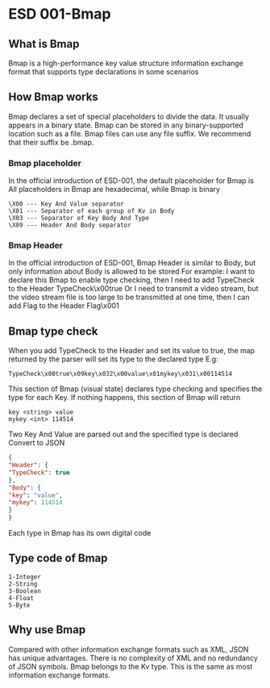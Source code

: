 # ESD 001-Bmap

 ## What is Bmap
 Bmap is a high-performance key value structure information exchange format that supports type declarations in some scenarios

 ## How Bmap works
 Bmap declares a set of special placeholders to divide the data. It usually appears in a binary state. Bmap can be stored in any binary-supported location such as a file. Bmap files can use any file suffix. We recommend that their suffix be .bmap.

 ### Bmap placeholder
 In the official introduction of ESD-001, the default placeholder for Bmap is
 All placeholders in Bmap are hexadecimal, while Bmap is binary
 ```
 ‌\X00 --- Key And Value separator
 ‌\X01 --- Separator of each group of Kv in Body
 ‌\X03 --- Separator of Key Body And Type
 ‌\X09 --- Header And Body separator
 ```
 ### Bmap Header
 In the official introduction of ESD-001, Bmap Header is similar to Body, but only information about Body is allowed to be stored
 For example: I want to declare this Bmap to enable type checking, then I need to add TypeCheck to the Header
 TypeCheck\x00true
 Or I need to transmit a video stream, but the video stream file is too large to be transmitted at one time, then I can add Flag to the Header
 Flag\x001

 ## Bmap type check
 When you add TypeCheck to the Header and set its value to true, the map returned by the parser will set its type to the declared type
 E.g:
 ```
 TypeCheck\x00true\x09key\x032\x00value\x01mykey\x031\x00114514
 ```
 This section of Bmap (visual state) declares type checking and specifies the type for each Key. If nothing happens, this section of Bmap will return
 ```
 key <string> value
 mykey <int> 114514
 ```
 Two Key And Value are parsed out and the specified type is declared
 Convert to JSON
 ```json
 {
 "Header": {
 "TypeCheck": true
 },
 "Body": {
 "key": "value",
 "mykey": 114514
 }
 }
 ```
 Each type in Bmap has its own digital code
 ## Type code of Bmap
 ```
 ‌1-Integer
 ‌2-String
 ‌3-Boolean
 ‌4-Float
 ‌5-Byte
 ```
 ## Why use Bmap
 Compared with other information exchange formats such as XML, JSON has unique advantages. There is no complexity of XML and no redundancy of JSON symbols. Bmap belongs to the Kv type. This is the same as most information exchange formats.
